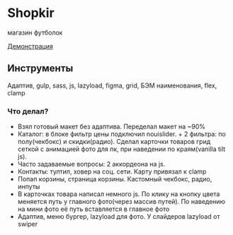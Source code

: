 <h1>Shopkir</h1> <span>магазин футболок</span>

<a href="https://kir8313.github.io/shopkir/">Демонстрация</a>

<h2>Инструменты</h2> <span>Адаптив, gulp, sass, js, lazyload, figma, grid, БЭМ наименования, flex, clamp</span>
<h3>Что делал?</h3>
<ul>
  <li>Взял готовый макет без адаптива. Переделал макет на ~90%</li>
  <li>Каталог: в блоке фильтр цены подключил nouislider. + 2 фильтра: по полу(чекбокс) и скидки(радио). Сделал карточки товаров грид сеткой с анимацией фото для пк, при наведении по краям(vanilla tilt js).</li>
  <li>Часто задаваемые вопросы: 2 аккордеона на js.</li>
  <li>Контакты: тултип, ховер на соц. сети. Карту привязал к clamp</li>
  <li>Попап корзины, страница корзины. Кастомный чекбокс, радио, инпуты</li>
  <li>В карточках товара написал немного js. По клику на кнопку цвета меняется путь у главного фото(через массив путей). По наведению на мини фото её путь вставляется в главное фото</li>
  <li>Адаптив, меню бургер, lazyload для фото. У слайдеров lazyload от swiper</li>
</ul>

